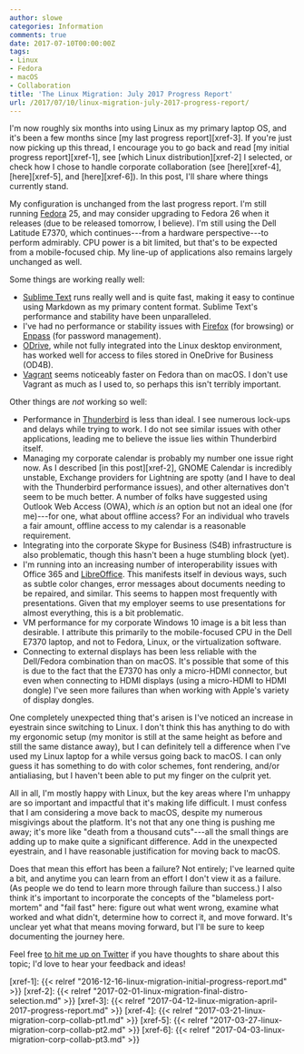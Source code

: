 ```yaml
---
author: slowe
categories: Information
comments: true
date: 2017-07-10T00:00:00Z
tags:
- Linux
- Fedora
- macOS
- Collaboration
title: 'The Linux Migration: July 2017 Progress Report'
url: /2017/07/10/linux-migration-july-2017-progress-report/
---
```


I'm now roughly six months into using Linux as my primary laptop OS, and it's been a few months since [my last progress report][xref-3]. If you're just now picking up this thread, I encourage you to go back and read [my initial progress report][xref-1], see [which Linux distribution][xref-2] I selected, or check how I chose to handle corporate collaboration (see [here][xref-4], [here][xref-5], and [here][xref-6]). In this post, I'll share where things currently stand.<!--more-->

My configuration is unchanged from the last progress report. I'm still running [Fedora][link-1] 25, and may consider upgrading to Fedora 26 when it releases (due to be released tomorrow, I believe). I'm still using the Dell Latitude E7370, which continues---from a hardware perspective---to perform admirably. CPU power is a bit limited, but that's to be expected from a mobile-focused chip. My line-up of applications also remains largely unchanged as well.

Some things are working really well:

* [Sublime Text][link-2] runs really well and is quite fast, making it easy to continue using Markdown as my primary content format. Sublime Text's performance and stability have been unparalleled.
* I've had no performance or stability issues with [Firefox][link-3] (for browsing) or [Enpass][link-4] (for password management).
* [ODrive][link-5], while not fully integrated into the Linux desktop environment, has worked well for access to files stored in OneDrive for Business (OD4B).
* [Vagrant][link-7] seems noticeably faster on Fedora than on macOS. I don't use Vagrant as much as I used to, so perhaps this isn't terribly important.

Other things are _not_ working so well:

* Performance in [Thunderbird][link-6] is less than ideal. I see numerous lock-ups and delays while trying to work. I do not see similar issues with other applications, leading me to believe the issue lies within Thunderbird itself.
* Managing my corporate calendar is probably my number one issue right now. As I described [in this post][xref-2], GNOME Calendar is incredibly unstable, Exchange providers for Lightning are spotty (and I have to deal with the Thunderbird performance issues), and other alternatives don't seem to be much better. A number of folks have suggested using Outlook Web Access (OWA), which _is_ an option but not an ideal one (for me)---for one, what about offline access? For an individual who travels a fair amount, offline access to my calendar is a reasonable requirement.
* Integrating into the corporate Skype for Business (S4B) infrastructure is also problematic, though this hasn't been a huge stumbling block (yet).
* I'm running into an increasing number of interoperability issues with Office 365 and [LibreOffice][link-8]. This manifests itself in devious ways, such as subtle color changes, error messages about documents needing to be repaired, and similar. This seems to happen most frequently with presentations. Given that my employer seems to use presentations for almost everything, this is a bit problematic.
* VM performance for my corporate Windows 10 image is a bit less than desirable. I attribute this primarily to the mobile-focused CPU in the Dell E7370 laptop, and not to Fedora, Linux, or the virtualization software.
* Connecting to external displays has been less reliable with the Dell/Fedora combination than on macOS. It's possible that some of this is due to the fact that the E7370 has only a micro-HDMI connector, but even when connecting to HDMI displays (using a micro-HDMI to HDMI dongle) I've seen more failures than when working with Apple's variety of display dongles.

One completely unexpected thing that's arisen is I've noticed an increase in eyestrain since switching to Linux. I don't think this has anything to do with my ergonomic setup (my monitor is still at the same height as before and still the same distance away), but I can definitely tell a difference when I've used my Linux laptop for a while versus going back to macOS. I can only guess it has something to do with color schemes, font rendering, and/or antialiasing, but I haven't been able to put my finger on the culprit yet.

All in all, I'm mostly happy with Linux, but the key areas where I'm unhappy are so important and impactful that it's making life difficult. I must confess that I am considering a move back to macOS, despite my numerous misgivings about the platform. It's not that any one thing is pushing me away; it's more like "death from a thousand cuts"---all the small things are adding up to make quite a significant difference. Add in the unexpected eyestrain, and I have reasonable justification for moving back to macOS.

Does that mean this effort has been a failure? Not entirely; I've learned quite a bit, and anytime you can learn from an effort I don't view it as a failure. (As people we do tend to learn more through failure than success.) I also think it's important to incorporate the concepts of the "blameless port-mortem" and "fail fast" here: figure out what went wrong, examine what worked and what didn't, determine how to correct it, and move forward. It's unclear yet what that means moving forward, but I'll be sure to keep documenting the journey here.

Feel free [to hit me up on Twitter][link-9] if you have thoughts to share about this topic; I'd love to hear your feedback and ideas!

[link-1]: https://getfedora.org/
[link-2]: http://www.sublimetext.com/
[link-3]: https://www.mozilla.org/en-US/firefox/
[link-4]: https://www.enpass.io/
[link-5]: https://www.odrive.com/
[link-6]: https://www.mozilla.org/en-US/thunderbird/
[link-7]: https://www.vagrantup.com/
[link-8]: https://www.libreoffice.org/
[link-9]: https://twitter.com/scott_lowe/
[xref-1]: {{< relref "2016-12-16-linux-migration-initial-progress-report.md" >}}
[xref-2]: {{< relref "2017-02-01-linux-migration-final-distro-selection.md" >}}
[xref-3]: {{< relref "2017-04-12-linux-migration-april-2017-progress-report.md" >}}
[xref-4]: {{< relref "2017-03-21-linux-migration-corp-collab-pt1.md" >}}
[xref-5]: {{< relref "2017-03-27-linux-migration-corp-collab-pt2.md" >}}
[xref-6]: {{< relref "2017-04-03-linux-migration-corp-collab-pt3.md" >}}
